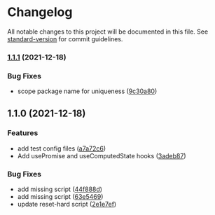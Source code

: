 # Changelog

All notable changes to this project will be documented in this file. See [standard-version](https://github.com/conventional-changelog/standard-version) for commit guidelines.

### [1.1.1](https://github.com/aonawale/react-hooks/compare/v1.1.0...v1.1.1) (2021-12-18)


### Bug Fixes

* scope package name for uniqueness ([9c30a80](https://github.com/aonawale/react-hooks/commit/9c30a80109cbd58294db12b2ac81070be8596e88))

## 1.1.0 (2021-12-18)


### Features

* add test config files ([a7a72c6](https://github.com/aonawale/react-hooks/commit/a7a72c61b50e0bd3905c7918e3ee73ebc97e8db9))
* Add usePromise and useComputedState hooks ([3adeb87](https://github.com/aonawale/react-hooks/commit/3adeb8783481ffe7cff343f0d3279f1397e3e1b7))


### Bug Fixes

* add missing script ([44f888d](https://github.com/aonawale/react-hooks/commit/44f888d0efb49e91a941179b8b0b50d7c5ed5711))
* add missing script ([63e5469](https://github.com/aonawale/react-hooks/commit/63e5469f5342b21f90ae3ad4ef478634c88b6bf1))
* update reset-hard script ([2e1e7ef](https://github.com/aonawale/react-hooks/commit/2e1e7ef92d4476c4298c3b01ea74db7bcf4e06c5))
